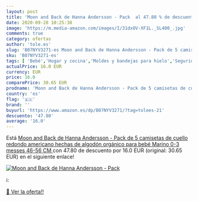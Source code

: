 ```yaml
---
layout: post
title: 'Moon and Back de Hanna Andersson - Pack  al 47.80 % de descuento'
date: 2020-09-28 10:25:38
image: 'https://m.media-amazon.com/images/I/31dxOV-XF1L._SL400_.jpg'
comments: true
category: ofertas
author: 'tole.es'
slug: 'B07NYV3271-es Moon and Back de Hanna Andersson - Pack de 5 camisetas de...'
sku: 'B07NYV3271-es'
tags: [ 'Bebé','Hogar y cocina','Moldes y bandejas para hielo','Seguridad','Utensilios de bar','Utensilios de cocina','Vigilabebés','bebé', ]
actualPrice: 16.0 EUR
currency: EUR
price: 16.0
comparePrice: 30.65 EUR
prodname: 'Moon and Back de Hanna Andersson - Pack de 5 camisetas de cuello redondo americano hechas de algodón orgánico para bebé  Marino  0-3 messes  46-56 CM '
country: 'es'
flag: '🇪🇸'
brand: ''
buyurl: 'https://www.amazon.es/dp/B07NYV3271/?tag=tolees-21'
descuento: '47.80'
average: '16.0'
---
```


Está [Moon and Back de Hanna Andersson - Pack de 5 camisetas de cuello redondo americano hechas de algodón orgánico para bebé  Marino  0-3 messes  46-56 CM ](https://www.amazon.es/dp/B07NYV3271/?tag=tolees-21) con 47.80 de descuento por 16.0 EUR (original: 30.65 EUR) en el siguiente enlace!

[![Moon and Back de Hanna Andersson - Pack ](https://m.media-amazon.com/images/I/31dxOV-XF1L._SL400_.jpg)](https://www.amazon.es/dp/B07NYV3271/?tag=tolees-21)

ℹ️:


[🛒 Ver la oferta!!](https://www.amazon.es/dp/B07NYV3271/?tag=tolees-21)
